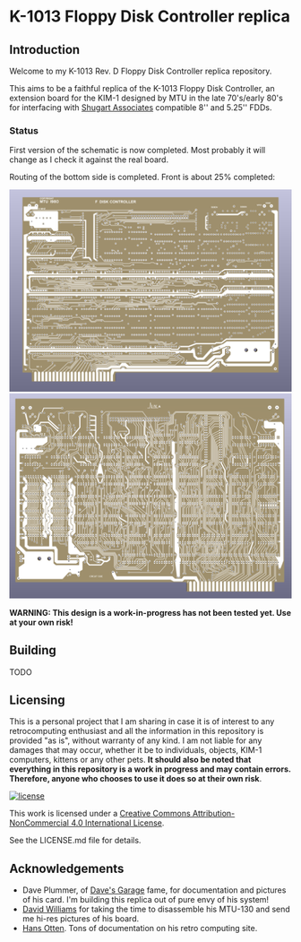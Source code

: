 # K-1013 Floppy Disk Controller replica

## Introduction

Welcome to my K-1013 Rev. D Floppy Disk Controller replica repository.

This aims to be a faithful replica of the K-1013 Floppy Disk Controller, an extension board for the KIM-1 designed by MTU in the late 70's/early 80's for interfacing with [Shugart Associates](https://en.wikipedia.org/wiki/Shugart_Associates) compatible 8'' and 5.25'' FDDs.

### Status

First version of the schematic is now completed. Most probably it will change as I check it against the real board.

Routing of the bottom side is completed. Front is about 25% completed:

![front](https://github.com/eduardocasino/k-1013-floppy-disk-controller-replica/blob/main/images/k-1013-floppy-controller-replica-front.png?raw=true)
![back](https://github.com/eduardocasino/k-1013-floppy-disk-controller-replica/blob/main/images/k-1013-floppy-controller-replica-back.png?raw=true)

**WARNING: This design is a work-in-progress has not been tested yet. Use at your own risk!**

## Building

TODO

## Licensing

This is a personal project that I am sharing in case it is of interest to any retrocomputing enthusiast and all the information in this repository is provided "as is", without warranty of any kind. I am not liable for any damages that may occur, whether it be to individuals, objects, KIM-1 computers, kittens or any other pets. **It should also be noted that everything in this repository is a work in progress and may contain errors. Therefore, anyone who chooses to use it does so at their own risk**.

[![license](https://i.creativecommons.org/l/by-nc/4.0/88x31.png)](http://creativecommons.org/licenses/by-nc/4.0/)

This work is licensed under a [Creative Commons Attribution-NonCommercial 4.0 International License](http://creativecommons.org/licenses/by-nc/4.0/).

See the LICENSE.md file for details.

## Acknowledgements

* Dave Plummer, of [Dave's Garage](https://www.youtube.com/@DavesGarage) fame, for documentation and pictures of his card. I'm building this replica out of pure envy of his system!
* [David Williams](https://www.trailingedge.com/) for taking the time to disassemble his MTU-130 and send me hi-res pictures of his board.
* [Hans Otten](http://retro.hansotten.nl). Tons of documentation on his retro computing site.

